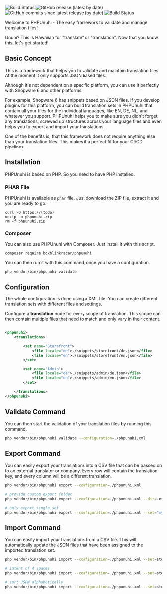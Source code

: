 ![Build Status](https://github.com/boxblinkracer/phpunuhi/actions/workflows/ci_pipe.yml/badge.svg)
![GitHub release (latest by date)](https://img.shields.io/github/v/release/boxblinkracer/phpunuhi)
![GitHub commits since latest release (by date)](https://img.shields.io/github/commits-since/boxblinkracer/phpunuhi/latest)
![Build Status](https://github.com/boxblinkracer/phpunuhi/actions/workflows/nightly_build.yml/badge.svg)

Welcome to PHPUnuhi - The easy framework to validate and manage translation files!

Unuhi? This is Hawaiian for "translate" or "translation".
Now that you know this, let's get started!

## Basic Concept

This is a framework that helps you to validate and maintain translation files.
At the moment it only supports JSON based files.

Although it's not dependent on a specific platform, you can use it perfectly with Shopware 6 and other platforms.

For example, Shopware 6 has snippets based on JSON files.
If you develop plugins for this platform, you can build translation sets in PHPUnuhi that contain all your files for the individual languages, like EN, DE, NL, and whatever you support.
PHPUnuhi helps you to make sure you didn't forget any translations, screwed up structures across your language files and even
helps you to export and import your translations.

One of the benefits is, that this framework does not require anything else than your translation files.
This makes it a perfect fit for your CI/CD pipelines.

## Installation

PHPUnuhi is based on PHP. So you need to have PHP installed.

### PHAR File

PHPUnuhi is available as `phar` file.
Just download the ZIP file, extract it and you are ready to go.

```
curl -O https://(todo)
unzip -o phpunuhi.zip
rm -f phpunuhi.zip
```

### Composer

You can also use PHPUnuhi with Composer. Just install it with this script.

```
composer require boxblinkracer/phpunuhi
```

You can then run it with this command, once you have a configuration.

```
php vendor/bin/phpunuhi validate
```

## Configuration

The whole configuration is done using a XML file.
You can create different translation sets with different files and settings.

Configure a **translation** node for every scope of translation.
This scope can then contain multiple files that need to match and only vary in their content.

```xml

<phpunuhi>
    <translations>

        <set name="Storefront">
            <file locale="de">./snippets/storefront/de.json</file>
            <file locale="en">./snippets/storefront/en.json</file>
        </set>

        <set name="Admin">
            <file locale="de">./snippets/admin/de.json</file>
            <file locale="en">./snippets/admin/en.json</file>
        </set>

    </translations>
</phpunuhi>
```

## Validate Command

You can then start the validation of your translation files by running this command.

```bash 
php vendor/bin/phpunuhi validate --configuration=./phpunuhi.xml
```

## Export Command

You can easily export your translations into a CSV file that can be passed on to an external translator or company.
Every row will contain the translation key, and every column will be a different translation.

```bash 
php vendor/bin/phpunuhi export --configuration=./phpunuhi.xml

# provide custom export folder
php vendor/bin/phpunuhi export --configuration=./phpunuhi.xml --dir=.exports

# only export single set
php vendor/bin/phpunuhi export --configuration=./phpunuhi.xml --set="my set"
```

## Import Command

You can easily import your translations from a CSV file.
This will automatically update the JSON files that have been assigned to the imported translation set.

```bash 
php vendor/bin/phpunuhi import --configuration=./phpunuhi.xml --set=storefront --file=./storefront.csv

# intent of 4 spaces
php vendor/bin/phpunuhi import --configuration=./phpunuhi.xml --set=storefront --file=./storefront.csv --intent=4

# sort JSON alphabetically
php vendor/bin/phpunuhi import --configuration=./phpunuhi.xml --set=storefront --file=./storefront.csv --sort
```
